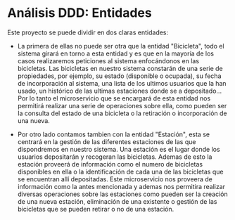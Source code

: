 # Análisis DDD: Entidades

Este proyecto se puede dividir en dos claras entidades: 

* La primera de ellas no puede ser otra que la entidad "Bicicleta", todo el sistema girará en torno a esta entidad y es que en la mayoría de los casos realizaremos peticiones al sistema enfocándonos en las bicicletas. Las bicicletas en nuestro sistema constarán de una serie de propiedades, por ejemplo, su estado (disponible o ocupada), su fecha de incorporación al sistema, una lista de los ultimos usuarios que la han usado, un histórico de las ultimas estaciones donde se a depositado... Por lo tanto el microservicio que se encargará de esta entidad nos permitirá realizar una serie de operaciones sobre ella, como pueden ser la consulta del estado de una bicicleta o la retiración o incorporación de una nueva. 

* Por otro lado contamos tambien con la entidad "Estación", esta se centrará en la gestión de las diferentes estaciones de las que dispondremos en nuestro sistema. Una estación es el lugar donde los usuarios depositarán y recogeran las bicicletas. Ademas de esto la estación proveerá de información como el numero de bicicletas disponibles en ella o la identificación de cada una de las bicicletas que se encuentran allí depositadas. Este microservicio nos proveera de información como la antes mencionada y ademas nos permitira realizar diversas operaciones sobre las estaciones como pueden ser la creación de una nueva estación, eliminación de una existente o gestión de las bicicletas que se pueden retirar o no de una estación.


